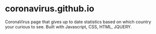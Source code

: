 # coronavirus.github.io



CoronaVirus page that gives up to date statistics based on which country your curious to see. Built with Javascript, CSS, HTML, JQUERY. 
